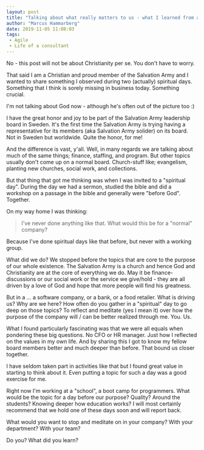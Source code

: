 ```yaml
---
layout: post
title: "Talking about what really matters to us - what I learned from a spiritual day"
author: "Marcus Hammarberg"
date: 2019-11-05 11:08:03
tags:
 - Agile
 - Life of a consultant
---
```


No - this post will not be about Christianity per se. You don't have to worry. 

That said I am a Christian and proud member of the Salvation Army and I wanted to share something I observed during two (actually) spiritual days. Something that I think is sorely missing in business today. Something crucial. 

I'm not talking about God now - although he's often out of the picture too :)

<a name='more'></a>

I have the great honor and joy to be part of the Salvation Army leadership board in Sweden. It's the first time the Salvation Army is trying having a representative for its members (aka Salvation Army solider) on its board. Not in Sweden but worldwide. Quite the honor, for me! 

And the difference is vast, y'all. Well, in many regards we are talking about much of the same things; finance, staffing, and program. But other topics usually don't come up on a normal board. Church-stuff like; evangelism, planting new churches, social work, and collections. 

But that thing that got me thinking was when I was invited to a "spiritual day". During the day we had a sermon, studied the bible and did a workshop on a passage in the bible and generally were "before God". Together. 

On my way home I was thinking: 

> I've never done anything like that. What would this be for a "normal" company?

Because I've done spiritual days like that before, but never with a working group. 



What did we do? We stopped before the topics that are core to the purpose of our whole existence. The Salvation Army is a church and hence God and Christianity are at the core of everything we do. May it be finance-discussions or our social work or the service we give/hold - they are all driven by a love of God and hope that more people will find his greatness. 



But in a ... a software company, or a bank, or a food retailer. What is driving us? Why are we here? How often do you gather in a "spiritual" day to go deep on those topics? To reflect and meditate (yes I mean it) over how the purpose of the company will / can be better realized through me. You. Us. 

What I found particularly fascinating was that we were all equals when pondering these big questions. No CFO or HR manager. Just how I reflected on the values in my own life. And by sharing this I got to know my fellow board members better and much deeper than before. That bound us closer together. 

I have seldom taken part in activities like that but I found great value in starting to think about it. Even putting a topic for such a day was a good exercise for me. 

Right now I'm working at a "school", a boot camp for programmers. What would be the topic for a day before our purpose? Quality? Around the students? Knowing deeper how education works? I will most certainly recommend that we hold one of these days soon and will report back. 



What would you want to stop and meditate on in your company? With your department? With your team? 

Do you? What did you learn?